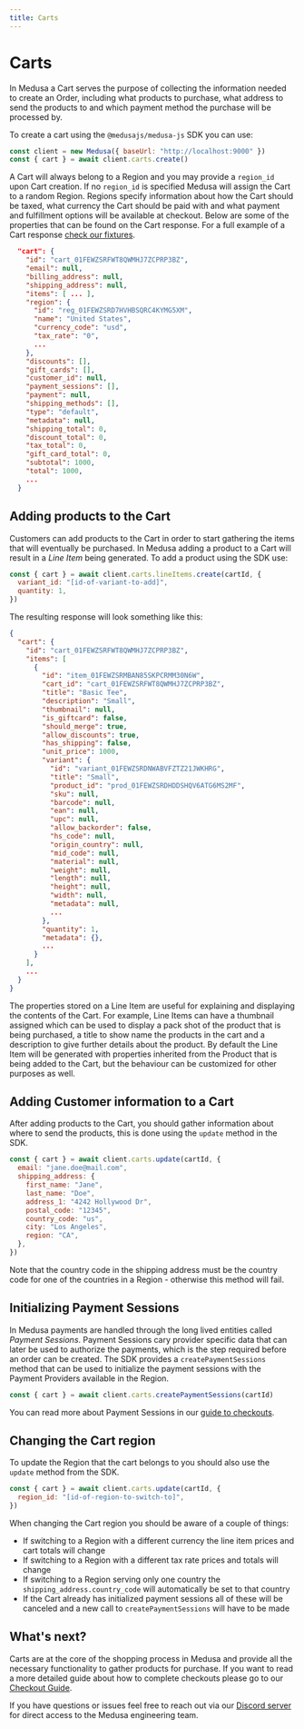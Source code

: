 ```yaml
---
title: Carts
---
```


# Carts

In Medusa a Cart serves the purpose of collecting the information needed to create an Order, including what products to purchase, what address to send the products to and which payment method the purchase will be processed by.

To create a cart using the `@medusajs/medusa-js` SDK you can use:

```javascript
const client = new Medusa({ baseUrl: "http://localhost:9000" })
const { cart } = await client.carts.create()
```

A Cart will always belong to a Region and you may provide a `region_id` upon Cart creation. If no `region_id` is specified Medusa will assign the Cart to a random Region. Regions specify information about how the Cart should be taxed, what currency the Cart should be paid with and what payment and fulfillment options will be available at checkout. Below are some of the properties that can be found on the Cart response. For a full example of a Cart response [check our fixtures](https://github.com/medusajs/medusa/blob/docs/api/docs/api/fixtures/store/GetCartsCart.json).

```json
  "cart": {
    "id": "cart_01FEWZSRFWT8QWMHJ7ZCPRP3BZ",
    "email": null,
    "billing_address": null,
    "shipping_address": null,
    "items": [ ... ],
    "region": {
      "id": "reg_01FEWZSRD7HVHBSQRC4KYMG5XM",
      "name": "United States",
      "currency_code": "usd",
      "tax_rate": "0",
      ...
    },
    "discounts": [],
    "gift_cards": [],
    "customer_id": null,
    "payment_sessions": [],
    "payment": null,
    "shipping_methods": [],
    "type": "default",
    "metadata": null,
    "shipping_total": 0,
    "discount_total": 0,
    "tax_total": 0,
    "gift_card_total": 0,
    "subtotal": 1000,
    "total": 1000,
    ...
  }
```

## Adding products to the Cart

Customers can add products to the Cart in order to start gathering the items that will eventually be purchased. In Medusa adding a product to a Cart will result in a _Line Item_ being generated. To add a product using the SDK use:

```javascript
const { cart } = await client.carts.lineItems.create(cartId, {
  variant_id: "[id-of-variant-to-add]",
  quantity: 1,
})
```

The resulting response will look something like this:

```json
{
  "cart": {
    "id": "cart_01FEWZSRFWT8QWMHJ7ZCPRP3BZ",
    "items": [
      {
        "id": "item_01FEWZSRMBAN85SKPCRMM30N6W",
        "cart_id": "cart_01FEWZSRFWT8QWMHJ7ZCPRP3BZ",
        "title": "Basic Tee",
        "description": "Small",
        "thumbnail": null,
        "is_giftcard": false,
        "should_merge": true,
        "allow_discounts": true,
        "has_shipping": false,
        "unit_price": 1000,
        "variant": {
          "id": "variant_01FEWZSRDNWABVFZTZ21JWKHRG",
          "title": "Small",
          "product_id": "prod_01FEWZSRDHDDSHQV6ATG6MS2MF",
          "sku": null,
          "barcode": null,
          "ean": null,
          "upc": null,
          "allow_backorder": false,
          "hs_code": null,
          "origin_country": null,
          "mid_code": null,
          "material": null,
          "weight": null,
          "length": null,
          "height": null,
          "width": null,
          "metadata": null,
          ...
        },
        "quantity": 1,
        "metadata": {},
        ...
      }
    ],
    ...
  }
}
```

The properties stored on a Line Item are useful for explaining and displaying the contents of the Cart. For example, Line Items can have a thumbnail assigned which can be used to display a pack shot of the product that is being purchased, a title to show name the products in the cart and a description to give further details about the product. By default the Line Item will be generated with properties inherited from the Product that is being added to the Cart, but the behaviour can be customized for other purposes as well.

## Adding Customer information to a Cart

After adding products to the Cart, you should gather information about where to send the products, this is done using the `update` method in the SDK.

```javascript
const { cart } = await client.carts.update(cartId, {
  email: "jane.doe@mail.com",
  shipping_address: {
    first_name: "Jane",
    last_name: "Doe",
    address_1: "4242 Hollywood Dr",
    postal_code: "12345",
    country_code: "us",
    city: "Los Angeles",
    region: "CA",
  },
})
```

Note that the country code in the shipping address must be the country code for one of the countries in a Region - otherwise this method will fail.

## Initializing Payment Sessions

In Medusa payments are handled through the long lived entities called _Payment Sessions_. Payment Sessions cary provider specific data that can later be used to authorize the payments, which is the step required before an order can be created. The SDK provides a `createPaymentSessions` method that can be used to initialize the payment sessions with the Payment Providers available in the Region.

```javascript
const { cart } = await client.carts.createPaymentSessions(cartId)
```

You can read more about Payment Sessions in our [guide to checkouts](https://docs.medusajs.com/guides/checkouts).

## Changing the Cart region

To update the Region that the cart belongs to you should also use the `update` method from the SDK.

```javascript
const { cart } = await client.carts.update(cartId, {
  region_id: "[id-of-region-to-switch-to]",
})
```

When changing the Cart region you should be aware of a couple of things:

- If switching to a Region with a different currency the line item prices and cart totals will change
- If switching to a Region with a different tax rate prices and totals will change
- If switching to a Region serving only one country the `shipping_address.country_code` will automatically be set to that country
- If the Cart already has initialized payment sessions all of these will be canceled and a new call to `createPaymentSessions` will have to be made

## What's next?

Carts are at the core of the shopping process in Medusa and provide all the necessary functionality to gather products for purchase. If you want to read a more detailed guide about how to complete checkouts please go to our [Checkout Guide](https://docs.medusajs.com/guides/checkout).

If you have questions or issues feel free to reach out via our [Discord server](https://discord.gg/xpCwq3Kfn8) for direct access to the Medusa engineering team.
